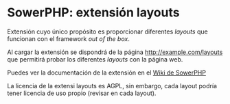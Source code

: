 SowerPHP: extensión layouts
===========================

Extensión cuyo único propósito es proporcionar diferentes *layouts* que
funcionan con el framework *out of the box*.

Al cargar la extensión se dispondrá de la página http://example.com/layouts que
permitirá probar los diferentes *layouts* con la página web.

Puedes ver la documentación de la extensión en el
[Wiki de SowerPHP](http://wiki.sowerphp.org/doku.php/extensions/layouts)

La licencia de la extensi layouts es AGPL, sin embargo, cada layout podría tener
licencia de uso propio (revisar en cada layout).
